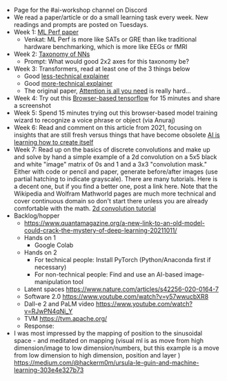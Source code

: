 - Page for the #ai-workshop channel on Discord
- We read a paper/article or do a small learning task every week. New readings and prompts are posted on Tuesdays.
- Week 1: [ML Perf paper](https://arxiv.org/pdf/1910.01500.pdf)
    - Venkat: ML Perf is more like SATs or GRE than like traditional hardware benchmarking, which is more like EEGs or fMRI
- Week 2: [Taxonomy of NNs](https://towardsdatascience.com/the-mostly-complete-chart-of-neural-networks-explained-3fb6f2367464)
    - Prompt: What would good 2x2 axes for this taxonomy be?
- Week 3: Transformers, read at least one of the 3 things below
    - Good [less-technical explainer](https://thenextweb.com/news/understanding-transformers-the-machine-learning-model-behind-gpt-3-machine-learning-ai-syndication)
    - Good [more-technical explainer](https://jalammar.github.io/illustrated-transformer/)
    - The original paper, [Attention is all you need](https://arxiv.org/abs/1706.03762) is really hard...
- Week 4: Try out this [Browser-based tensorflow](https://playground.tensorflow.org/) for 15 minutes and share a screenshot
- Week 5: Spend 15 minutes trying out this browser-based model training wizard to recognize a voice phrase or object (via Anuraj) 
- Week 6: Read and comment on this article from 2021, focusing on insights that are still fresh versus things that have become obsolete [AI is learning how to create itself](https://www.technologyreview.com/2021/05/27/1025453/artificial-intelligence-learning-create-itself-agi/)
- Week 7: Read up on the basics of discrete convolutions and make up and solve by hand a simple example of a 2d convolution on a 5x5 black and white "image" matrix of 0s and 1 and a 3x3 "convolution mask." Either with code or pencil and paper, generate before/after images (use partial hatching to indicate grayscale). There are many tutorials. Here is a decent one, but if you find a better one, post a link here. Note that the Wikipedia and Wolfram Mathworld pages are much more technical and cover continuous domain so don't start there unless you are already comfortable with the math. [2d convolution tutorial](https://towardsdatascience.com/intuitively-understanding-convolutions-for-deep-learning-1f6f42faee1)
- Backlog/hopper
    - https://www.quantamagazine.org/a-new-link-to-an-old-model-could-crack-the-mystery-of-deep-learning-20211011/
    - Hands on 1
        - Google Colab
    - Hands on 2
        - For technical people: Install PyTorch (Python/Anaconda first if necessary)
        - For non-technical people: Find and use an AI-based image-manipulation tool
    - Latent spaces https://www.nature.com/articles/s42256-020-0164-7
    - Software 2.0 https://www.youtube.com/watch?v=y57wwucbXR8
    - Dall-e 2  and PaLM video https://www.youtube.com/watch?v=RJwPN4qNi_Y
    - TVM https://tvm.apache.org/
    - Response:
- I was most impressed by the mapping of position to the sinusoidal space - and meditated on mapping (visual ml is as move from high dimension/image to low dimension/numbers, but this example is a move from low dimension to high dimension, position and layer ) https://medium.com/@hackerm0m/ursula-le-guin-and-machine-learning-303e4e327b73
